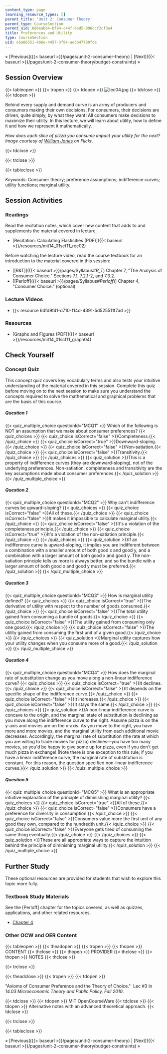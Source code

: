 ```yaml
---
content_type: page
learning_resource_types: []
parent_title: 'Unit 2: Consumer Theory'
parent_type: CourseSection
parent_uid: 6d0eabb4-bf84-c44f-6ed5-096dcf2cf3a4
title: Preferences and Utility
type: CourseSection
uid: eba60351-486e-4457-3f84-ae3b47789fde
---
```


« [Previous]({{< baseurl >}}/pages/unit-2-consumer-theory) | [Next]({{< baseurl >}}/pages/unit-2-consumer-theory/budget-constraints) »

Session Overview
----------------

{{< tableopen >}}
{{< tropen >}}
{{< tdopen >}}
![lec04.jpg](/courses/economics/14-01sc-principles-of-microeconomics-fall-2011/unit-2-consumer-theory/preferences-and-utility/lec04.jpg)
{{< tdclose >}}
{{< tdopen >}}


Behind every supply and demand curve is an army of producers and consumers making their own decisions. For consumers, their decisions are driven, quite simply, by what they want! All consumers make decisions to maximize their utility. In this lecture, we will learn about utility, how to define it and how we represent it mathematically.

_How does each slice of pizza you consume impact your utility for the next? Image courtesy of [William Jones](http://www.flickr.com/photos/fritish/3357925979/) on Flickr_.


{{< tdclose >}}

{{< trclose >}}

{{< tableclose >}}

_Keywords_: Consumer theory; preference assumptions; indifference curves; utility functions; marginal utility.

Session Activities
------------------

### Readings

Read the recitation notes, which cover new content that adds to and supplements the material covered in lecture.

*   [Recitation: Calculating Elasticities (PDF)]({{< baseurl >}}/resources/mit14_01scf11_rec02)

Before watching the lecture video, read the course textbook for an introduction to the material covered in this session:

*   [\[R&T\]]({{< baseurl >}}/pages/Syllabus#_R_T_) Chapter 7, "The Analysis of Consumer Choice." Sections 7.1, 7.2.1-2, and 7.3.2.
*   \[[Perloff]({{< baseurl >}}/pages/Syllabus#_Perloff_)\] Chapter 4, "Consumer Choice." (optional)

### Lecture Videos

*   {{< resource 6dfd9f41-d710-f14d-4391-5d525511f7ad >}}

### Resources

*   [Graphs and Figures (PDF)]({{< baseurl >}}/resources/mit14_01scf11_graph04)

Check Yourself
--------------

### Concept Quiz

This concept quiz covers key vocabulary terms and also tests your intuitive understanding of the material covered in this session. Complete this quiz before moving on to the next session to make sure you understand the concepts required to solve the mathematical and graphical problems that are the basis of this course.

##### Question 1
 {{< quiz_multiple_choice questionId="MCQ1" >}} Which of the following is NOT an assumption that we make about consumer preferences? {{< quiz_choices >}} {{< quiz_choice isCorrect="false" >}}Completeness.{{< /quiz_choice >}} {{< quiz_choice isCorrect="true" >}}Downward-sloping.{{< /quiz_choice >}} {{< quiz_choice isCorrect="false" >}}Non-satiation.{{< /quiz_choice >}} {{< quiz_choice isCorrect="false" >}}Transitivity.{{< /quiz_choice >}} {{< /quiz_choices >}} {{< quiz_solution >}}This is a property of indifference curves (they are downward-sloping), not of the underlying preferences. Non-satiation, completeness and transitivity are the key assumptions made about consumer preferences.{{< /quiz_solution >}} {{< /quiz_multiple_choice >}}
##### Question 2
 {{< quiz_multiple_choice questionId="MCQ2" >}} Why can't indifference curves be upward-sloping? {{< quiz_choices >}} {{< quiz_choice isCorrect="false" >}}All of these.{{< /quiz_choice >}} {{< quiz_choice isCorrect="false" >}}It makes it impossible to calculate marginal utility.{{< /quiz_choice >}} {{< quiz_choice isCorrect="false" >}}It's a violation of the completeness principle.{{< /quiz_choice >}} {{< quiz_choice isCorrect="true" >}}It's a violation of the non-satiation principle.{{< /quiz_choice >}} {{< /quiz_choices >}} {{< quiz_solution >}}If an indifference curve is upward-sloping, it implies you are indifferent between a combination with a smaller amount of both good x and good y, and a combination with a larger amount of both good x and good y. The non-satiation principle tells us more is always better, and so the bundle with a larger amount of both good x and good y must be preferred.{{< /quiz_solution >}} {{< /quiz_multiple_choice >}}
##### Question 3
 {{< quiz_multiple_choice questionId="MCQ3" >}} How is marginal utility defined? {{< quiz_choices >}} {{< quiz_choice isCorrect="true" >}}The derivative of utility with respect to the number of goods consumed.{{< /quiz_choice >}} {{< quiz_choice isCorrect="false" >}}The total utility gained from consuming a bundle of goods.{{< /quiz_choice >}} {{< quiz_choice isCorrect="false" >}}The utility gained from consuming only one good.{{< /quiz_choice >}} {{< quiz_choice isCorrect="false" >}}The utility gained from consuming the first unit of a given good.{{< /quiz_choice >}} {{< /quiz_choices >}} {{< quiz_solution >}}Marginal utility captures how your utility changes when you consume more of a good.{{< /quiz_solution >}} {{< /quiz_multiple_choice >}}
##### Question 4
 {{< quiz_multiple_choice questionId="MCQ4" >}} How does the marginal rate of substitution change as you move along a non-linear indifference curve? {{< quiz_choices >}} {{< quiz_choice isCorrect="true" >}}It declines.{{< /quiz_choice >}} {{< quiz_choice isCorrect="false" >}}It depends on the specific shape of the indifference curve.{{< /quiz_choice >}} {{< quiz_choice isCorrect="false" >}}It increases.{{< /quiz_choice >}} {{< quiz_choice isCorrect="false" >}}It stays the same.{{< /quiz_choice >}} {{< /quiz_choices >}} {{< quiz_solution >}}A non-linear indifference curve is concave to the origin, and the marginal state of substitution is declining as you move along the indifference curve to the right. Assume pizza is on the y-axis and movies are on the x-axis. As you move to the right, you have more and more movies, and the marginal utility from each additional movie decreases. Accordingly, the marginal rate of substitution (the rate at which you are willing to trade movies for pizza) declines&mdash;you have too many movies, so you'd be happy to give some up for pizza, even if you don't get much pizza in exchange! (Note there is one exception to this rule; if you have a linear indifference curve, the marginal rate of substitution is constant. For this reason, the question specified non-linear indifference curves.){{< /quiz_solution >}} {{< /quiz_multiple_choice >}}
##### Question 5
 {{< quiz_multiple_choice questionId="MCQ5" >}} What is an appropriate intuitive explanation of the principle of diminishing marginal utility? {{< quiz_choices >}} {{< quiz_choice isCorrect="true" >}}All of these.{{< /quiz_choice >}} {{< quiz_choice isCorrect="false" >}}Consumers have a preference for diversity in consumption.{{< /quiz_choice >}} {{< quiz_choice isCorrect="false" >}}Consumers value more the first unit of any good they own, compared to the hundredth unit.{{< /quiz_choice >}} {{< quiz_choice isCorrect="false" >}}Everyone gets tired of consuming the same thing eventually.{{< /quiz_choice >}} {{< /quiz_choices >}} {{< quiz_solution >}}These are all appropriate ways to capture the intuition behind the principle of diminishing marginal utility.{{< /quiz_solution >}} {{< /quiz_multiple_choice >}}

Further Study
-------------

These optional resources are provided for students that wish to explore this topic more fully.

### Textbook Study Materials

See the \[Perloff\] chapter for the topics covered, as well as quizzes, applications, and other related resources.

*   [Chapter 4](http://faculty.bcitbusiness.ca/KevinW/6500/Perloff/04M_Perloff_8008884_02_Micro_C04.pdf)

### Other OCW and OER Content

{{< tableopen >}}
{{< theadopen >}}
{{< tropen >}}
{{< thopen >}}
CONTENT
{{< thclose >}}
{{< thopen >}}
PROVIDER
{{< thclose >}}
{{< thopen >}}
NOTES
{{< thclose >}}

{{< trclose >}}

{{< theadclose >}}
{{< tropen >}}
{{< tdopen >}}


"Axioms of Consumer Preference and the Theory of Choice."  Lec #3 in _14.03 Microeconomic Theory and Public Policy, Fall 2010_.


{{< tdclose >}}
{{< tdopen >}}
MIT OpenCourseWare
{{< tdclose >}}
{{< tdopen >}}
Alternative notes with an advanced theoretical approach.
{{< tdclose >}}

{{< trclose >}}

{{< tableclose >}}

« [Previous]({{< baseurl >}}/pages/unit-2-consumer-theory) | [Next]({{< baseurl >}}/pages/unit-2-consumer-theory/budget-constraints) »